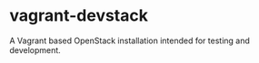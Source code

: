 vagrant-devstack
================

A Vagrant based OpenStack installation intended for testing and development.
